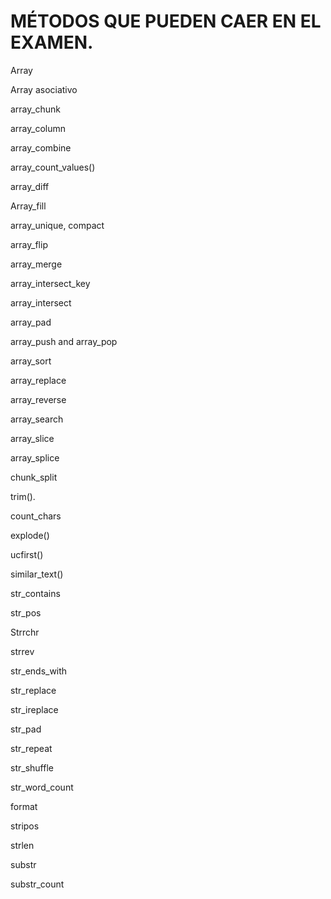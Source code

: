 # MÉTODOS QUE PUEDEN CAER EN EL EXAMEN.

Array

Array asociativo

array_chunk

array_column

array_combine

array_count_values()

array_diff 

Array_fill

array_unique, compact

array_flip 

array_merge 

array_intersect_key 

array_intersect 

array_pad

array_push and array_pop 

array_sort 

array_replace

array_reverse 

array_search 

array_slice 

array_splice 

chunk_split

trim(). 

count_chars 

explode() 

ucfirst()  

similar_text() 

str_contains

str_pos

Strrchr

strrev 

str_ends_with

str_replace 

str_ireplace 

str_pad

str_repeat

str_shuffle 

str_word_count 

format

stripos

strlen

substr

substr_count 

